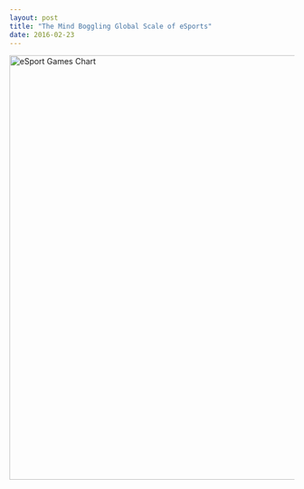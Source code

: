 ```yaml
---
layout: post
title: "The Mind Boggling Global Scale of eSports"
date: 2016-02-23
---
```



<p><img src="http://alexca.cc/assets/2016-02-23/eSports-Chart.png" width="750" alt="eSport Games Chart" class="img-responsive"/></p>
